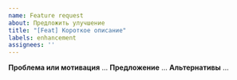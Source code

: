 ```yaml
---
name: Feature request
about: Предложить улучшение
title: "[Feat] Короткое описание"
labels: enhancement
assignees: ''
---
```


**Проблема или мотивация**
...
**Предложение**
...
**Альтернативы**
...
